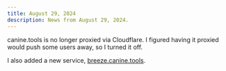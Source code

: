 ```yaml
---
title: August 29, 2024
description: News from August 29, 2024.
---
```


canine.tools is no longer proxied via Cloudflare. I figured having it proxied would push some users away, so I turned it off.

I also added a new service, [breeze.canine.tools](https://breeze.canine.tools).